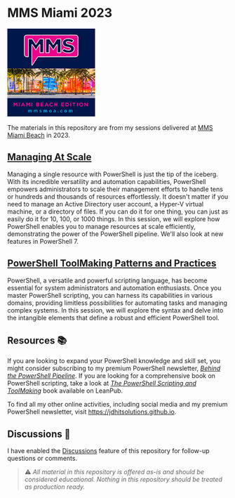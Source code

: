# MMS Miami 2023

![MMS Miami Beach 2023](images/200x200.png)

The materials in this repository are from my sessions delivered at [MMS Miami Beach](https://mmsmoa.com/mms2023miami) in 2023.

## [Managing At Scale](./ManagingAtScale)

Managing a single resource with PowerShell is just the tip of the iceberg. With its incredible versatility and automation capabilities, PowerShell empowers administrators to scale their management efforts to handle tens or hundreds and thousands of resources effortlessly. It doesn't matter if you need to manage an Active Directory user account, a Hyper-V virtual machine, or a directory of files. If you can do it for one thing, you can just as easily do it for 10, 100, or 1000 things. In this session, we will explore how PowerShell enables you to manage resources at scale efficiently, demonstrating the power of the PowerShell pipeline. We'll also look at new features in PowerShell 7.

## [PowerShell ToolMaking Patterns and Practices](./PSToolMakingPatterns)

PowerShell, a versatile and powerful scripting language, has become essential for system administrators and automation enthusiasts. Once you master PowerShell scripting, you can harness its capabilities in various domains, providing limitless possibilities for automating tasks and managing complex systems. In this session, we will explore the syntax and delve into the intangible elements that define a robust and efficient PowerShell tool.

## Resources :books:

If you are looking to expand your PowerShell knowledge and skill set, you might consider subscribing to my premium PowerShell newsletter, *<a href="https://jeffhicks.substack.com" target="_blank">Behind the PowerShell Pipeline</a>*. If you are looking for a comprehensive book on PowerShell scripting, take a look at *<a href="https://leanpub.com/powershell-scripting-toolmaking/" target="_blank">The PowerShell Scripting and ToolMaking</a>* book available on LeanPub.

To find all my other online activities, including social media and my premium PowerShell newsletter, visit https://jdhitsolutions.github.io.

## Discussions :information_desk_person:

I have enabled the [Discussions](https://github.com/jdhitsolutions/MMSMiami-2023/discussions) feature of this repository for follow-up questions or comments.

> :warning: *All material in this repository is offered as-is and should be considered educational. Nothing in this repository should be treated as production ready.*
